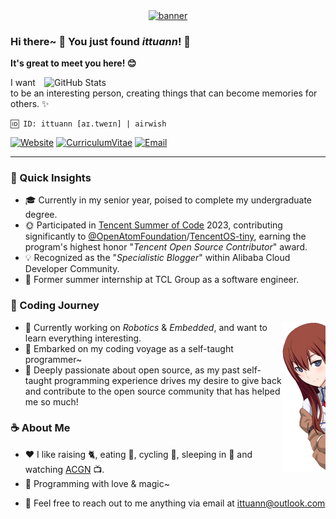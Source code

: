 <p id="banner" align="center">
    <a href="https://github.com/ittuann">
        <img align="center" src="https://capsule-render.vercel.app/api?type=Waving&color=gradient&animation=fadeIn&text=ittuann&desc=nya~&fontAlignY=40&descSize=20&descAlign=64&descAlignY=56&height=192" alt="banner" />
    </a>
</p>

### Hi there~ 👋 You just found *ittuann*! 🥳

**It's great to meet you here! 😊**

<a href="https://github.com/ittuann">
  <img align="right" width=450 src="https://github-readme-stats.vercel.app/api?username=ittuann&bg_color=caefd7,f5bfd7,abc9e9&title_color=8d192b&text_color=862931&icon_color=b71f36&count_private=true&border_color=&e9d8d4&border_radius=20&show_icons=true&rank_icon=github" alt="GitHub Stats" />
</a>

I want to be an interesting person, creating things that can become memories for others. ✨

```
🆔 ID: ittuann [aɪ.tweɪn] | airwish
```

[![Website](https://img.shields.io/badge/-Blog-ff8000?style=for-the-badge&logo=blogger&logoColor=white&link=https://ittuann.github.io)](https://ittuann.github.io)
[![CurriculumVitae](https://img.shields.io/badge/-Résumé-informational?style=for-the-badge&logo=BookStack&logoColor=white&link=https://baiqilu.netlify.app)](https://baiqilu.netlify.app)
[![Email](https://img.shields.io/badge/-ittuann@outlook.com-c5221f?style=for-the-badge&logo=Gmail&logoColor=white&link=mailto:ittuann@outlook.com)](mailto:ittuann@outlook.com)

---

### 🚩 Quick Insights

- 🎓 Currently in my senior year, poised to complete my undergraduate degree.
- 🌞 Participated in [Tencent Summer of Code](https://opensource.tencent.com/summer-of-code) 2023, contributing significantly to [@OpenAtomFoundation](https://github.com/OpenAtomFoundation)/[TencentOS-tiny](https://github.com/OpenAtomFoundation/TencentOS-tiny), earning the program's highest honor "*Tencent Open Source Contributor*" award.
- 💡 Recognized as the "*Specialistic Blogger*" within Alibaba Cloud Developer Community.
- 🏢 Former summer internship at TCL Group as a software engineer.

### 🎈 Coding Journey

<a href="https://en.wikipedia.org/wiki/Steins;Gate" target="_blank">
    <img align="right" height="240" src="https://raw.githubusercontent.com/ittuann/ittuann/main/kurisu.webp" alt="Makise Kurisu" />
</a>

- 🔭 Currently working on *Robotics* & *Embedded*, and want to learn everything interesting.
- 💫 Embarked on my coding voyage as a self-taught programmer~
- 🌱 Deeply passionate about open source, as my past self-taught programming experience drives my desire to give back and contribute to the open source community that has helped me so much!

### ☕ About Me

- ❤️ I like raising 🐈, eating 🍞, cycling 🚵, sleeping in 🛌 and watching [ACGN](https://en.wikipedia.org/wiki/ACG_(subculture)) 📺.
- 🌸 Programming with love & magic~
<!-- - 📝 Consider exploring my [LinkedIn profile](https://www.linkedin.com/in/baiqi-lu)! You can also dive into [my Resume](BaiqiLu-CV-202311.pdf). -->
- 💌 Feel free to reach out to me anything via email at [ittuann@outlook.com](mailto:ittuann@outlook.com)
